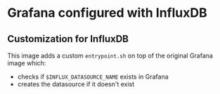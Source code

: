 # Grafana configured with InfluxDB

## Customization for InfluxDB

This image adds a custom `entrypoint.sh` on top of the original Grafana image which:
- checks if `$INFLUX_DATASOURCE_NAME` exists in Grafana
- creates the datasource if it doesn't exist

